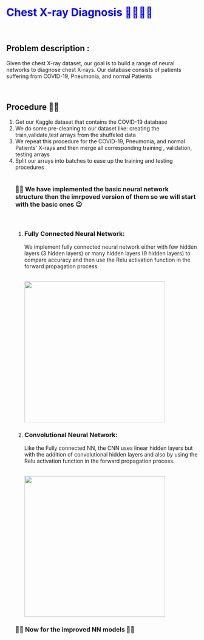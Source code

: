 <h1 style="color:blue">Chest X-ray Diagnosis 💊😷👨‍⚕️ </h1><br>
<h2>Problem description : </h2>
<p>Given the chest X-ray dataset, our goal is to build a range of neural networks to diagnose chest
X-rays. Our database consists of patients suffering from COVID-19, Pneumonia, and normal Patients</p><br>
<h2>Procedure 🤔💡</h2>
<ol>
  <li>Get our Kaggle dataset that contains the COVID-19 database </li> 
  <li> We do some pre-cleaning to our dataset like: creating the train,validate,test arrays from the shuffeled data </li>
  <li> We repeat this procedure for the COVID-19, Pneumonia, and normal Patients' X-rays and then merge all corresponding training , validation, testing arrays</li>
  <li> Split our arrays into batches to ease up the training and testing procedures</li><br>
  
  <h3>🎇🎇 We have implemented the basic neural network structure then the imrpoved version of them so we will start with the basic ones 😉</h3><br>
  <ol>
  <li><h3> Fully Connected Neural Network:</h3>
  <p> We implement fully connected neural network either with few hidden layers (3 hidden layers) or many hidden layers (9 hidden layers) to compare accuracy and then use the Relu activation function in the forward propagation process.</p><br>
  <img src="https://cdn.discordapp.com/attachments/598537237738815488/824990567099793408/unknown.png" width="370"/><br></li>
  
  
  
  <li><h3> Convolutional Neural Network:</h3>
  <p> Like the Fully connected NN, the CNN uses linear hidden layers but with the addition of convolutional hidden layers and also by using the Relu activation function in the forward propagation process.</p><br>
  <img src="https://cdn.discordapp.com/attachments/598537237738815488/824996322158968892/unknown.png" width="370"/>
</li></ol>
  
  <h3>                                          🎇🎇 Now for the improved NN models 🎇🎇 </h3><br>
</ol>
